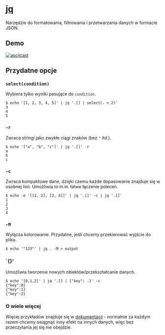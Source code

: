 # [jq](https://stedolan.github.io/jq/)
Narzędzie do formatowania, filtrowania i przetwarzania danych w formacie JSON.

## Demo
[![asciicast](https://asciinema.org/a/237723.svg)](https://asciinema.org/a/237723)

## Przydatne opcje
### `select(condition)`
Wybiera tylko wyniki pasujące do `condition`.
```
$ echo '[1, 2, 3, 4, 5]' | jq '.[] | select(. > 2)'
3
4
5
```

### `-r`
Zwraca stringi jako zwykłe ciągi znaków (bez `"` itd.).
```
$ echo '["a", "b", "c"]' | jq '.[]' -r
a
b
c
```

### `-c`
Zwraca kompaktowe dane, dzięki czemu każde dopasowanie znajduje się w osobnej linii. Umożliwia to m.in. łatwe łączenie poleceń.
```
$ echo -e '[[1, 2], [3, 4]]' | jq '.[]' -c | jq '.[]'
1
2
3
4
```

### `-M`
Wyłącza kolorowanie. Przydatne, jeśli chcemy przekierować wyjście do pliku.
```
$ echo '"123"' | jq . -M > output
```

### `{}'
Umożliwia tworzenie nowych obiektów/przekształcanie danych.
```
$ echo '[0,1,2]' | jq '.[] | {"key": .}' -c
{"key":0}
{"key":1}
{"key":2}
```

### O wiele więcej
Więcej przykładów znajduje się w [dokumentacji](https://stedolan.github.io/jq/manual/) - normalnie za każdym razem chcemy osiągnąć inny efekt na innych danych, więc bez przeczytania jej się nie obejdzie.
